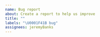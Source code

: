 ```yaml
---
name: Bug report
about: Create a report to help us improve
title: ""
labels: "\U0001F41B bug"
assignees: jeremyBanks
---
```

